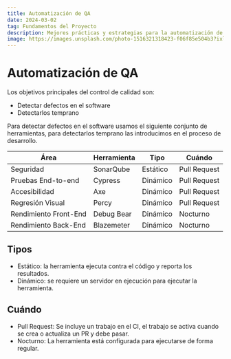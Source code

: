 ```yaml
---
title: Automatización de QA
date: 2024-03-02
tag: Fundamentos del Proyecto
description: Mejores prácticas y estrategias para la automatización de control de calidad
image: https://images.unsplash.com/photo-1516321318423-f06f85e504b3?ixlib=rb-4.0.3&ixid=M3wxMjA3fDB8MHxwaG90by1wYWdlfHx8fGVufDB8fHx8fA%3D%3D&auto=format&fit=crop&w=1470&q=80
---
```


# Automatización de QA

Los objetivos principales del control de calidad son:

- Detectar defectos en el software
- Detectarlos temprano

Para detectar defectos en el software usamos el siguiente conjunto de herramientas, para detectarlos temprano las introducimos en el proceso de desarrollo.

| Área                       | Herramienta | Tipo    | Cuándo       |
| -------------------------- | ----------- | ------- | ------------ |
| Seguridad                  | SonarQube   | Estático| Pull Request |
| Pruebas End-to-end         | Cypress     | Dinámico| Pull Request |
| Accesibilidad              | Axe         | Dinámico| Pull Request |
| Regresión Visual           | Percy       | Dinámico| Pull Request |
| Rendimiento Front-End      | Debug Bear  | Dinámico| Nocturno     |
| Rendimiento Back-End       | Blazemeter  | Dinámico| Nocturno     |

## Tipos

- Estático: la herramienta ejecuta contra el código y reporta los resultados.
- Dinámico: se requiere un servidor en ejecución para ejecutar la herramienta.

## Cuándo

- Pull Request: Se incluye un trabajo en el CI, el trabajo se activa cuando se crea o actualiza un PR y debe pasar.
- Nocturno: La herramienta está configurada para ejecutarse de forma regular.